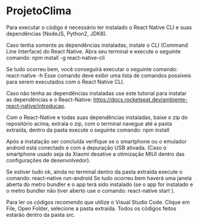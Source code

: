 # ProjetoClima

Para executar o código é necessário ter instalado o React Native CLI e suas dependências (NodeJS, Python2, JDK8). 

Caso tenha somente as dependências instaladas, instale o CLI (Command Line Interface) do React Native. 
Abra seu terminal e execute o seguinte comando: npm install -g react-native-cli

Se tudo ocorreu bem, você conseguirá executar o seguinte comando: react-native -h
Esse comando deve exibir uma lista de comandos possíveis para serem executados com o React Native CLI.

Caso não tenha as dependências instaladas use este tutorial para instalar as dependências e o React-Native: 
https://docs.rocketseat.dev/ambiente-react-native/introducao.

Com o React-Native e todas suas dependências instaladas, baixe o zip do repositório acima, extraia o zip,
com o terminal navegue até a pasta extraída, dentro da pasta execute o seguinte comando: npm install

Após a instalação ser concluída verifique se o smartphone ou o emulador android está conectado e com a depuração USB ativada. 
(Caso o smartphone usado seja da Xiaomi desative a otimização MIUI dentro das configurações de desenvolvedor).

Se estiver tudo ok, ainda no terminal dentro da pasta extraída execute o comando: react-native run-android
Se tudo ocorreu bem haverá uma janela aberta do metro bundler e o app terá sido instalado 
(se o app for instalado e o metro bundler não tiver aberto use o comando: react-native start ).

Para ler os códigos recomendo que utilize o Visual Studio Code.
Clique em File, Open Folder, selecione a pasta extraída. Todos os códigos feitos estarão dentro da pasta src.
